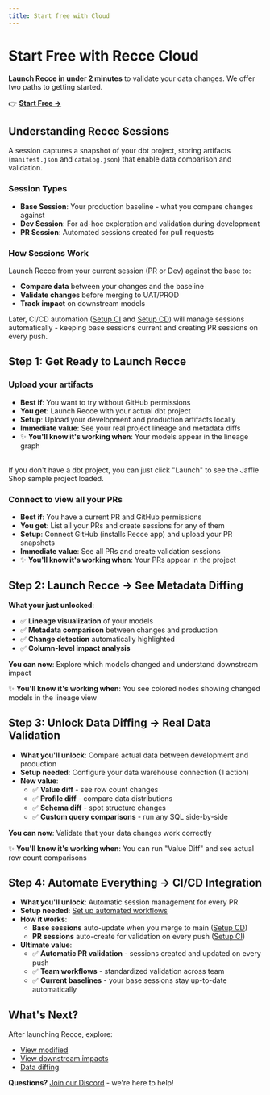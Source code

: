 ```yaml
---
title: Start free with Cloud
---
```


# Start Free with Recce Cloud

**Launch Recce in under 2 minutes** to validate your data changes. We offer two paths to getting started.

👉 **[Start Free →](https://cloud.reccehq.com)**

## Understanding Recce Sessions

A session captures a snapshot of your dbt project, storing artifacts (`manifest.json` and `catalog.json`) that enable data comparison and validation.

### Session Types

- **Base Session**: Your production baseline - what you compare changes against
- **Dev Session**: For ad-hoc exploration and validation during development
- **PR Session**: Automated sessions created for pull requests

### How Sessions Work

Launch Recce from your current session (PR or Dev) against the base to:

- **Compare data** between your changes and the baseline
- **Validate changes** before merging to UAT/PROD
- **Track impact** on downstream models

Later, CI/CD automation ([Setup CI](../7-cicd/setup-ci.md) and [Setup CD](../7-cicd/setup-cd.md)) will manage sessions automatically - keeping base sessions current and creating PR sessions on every push.

## Step 1: Get Ready to Launch Recce

### Upload your artifacts

- **Best if**: You want to try without GitHub permissions
- **You get**: Launch Recce with your actual dbt project
- **Setup**: Upload your development and production artifacts locally
- **Immediate value**: See your real project lineage and metadata diffs
- ✨ **You'll know it's working when**: Your models appear in the lineage graph

<br>
If you don't have a dbt project, you can just click "Launch" to see the Jaffle Shop sample project loaded.

### Connect to view all your PRs

- **Best if**: You have a current PR and GitHub permissions
- **You get**: List all your PRs and create sessions for any of them
- **Setup**: Connect GitHub (installs Recce app) and upload your PR snapshots
- **Immediate value**: See all PRs and create validation sessions
- ✨ **You'll know it's working when**: Your PRs appear in the project

## Step 2: Launch Recce → See Metadata Diffing

**What your just unlocked**:

- ✅ **Lineage visualization** of your models
- ✅ **Metadata comparison** between changes and production
- ✅ **Change detection** automatically highlighted
- ✅ **Column-level impact analysis**

**You can now**: Explore which models changed and understand downstream impact

✨ **You'll know it's working when**: You see colored nodes showing changed models in the lineage view

## Step 3: Unlock Data Diffing → Real Data Validation

- **What you'll unlock**: Compare actual data between development and production
- **Setup needed**: Configure your data warehouse connection (1 action)
- **New value**:
    - ✅ **Value diff** - see row count changes
    - ✅ **Profile diff** - compare data distributions
    - ✅ **Schema diff** - spot structure changes
    - ✅ **Custom query comparisons** - run any SQL side-by-side

**You can now**: Validate that your data changes work correctly

✨ **You'll know it's working when**: You can run "Value Diff" and see actual row count comparisons

## Step 4: Automate Everything → CI/CD Integration

- **What you'll unlock**: Automatic session management for every PR
- **Setup needed**: [Set up automated workflows](../7-cicd/scenario-ci.md)
- **How it works**:
    - **Base sessions** auto-update when you merge to main ([Setup CD](../7-cicd/setup-cd.md))
    - **PR sessions** auto-create for validation on every push ([Setup CI](../7-cicd/setup-ci.md))
- **Ultimate value**:
    - ✅ **Automatic PR validation** - sessions created and updated on every push
    - ✅ **Team workflows** - standardized validation across team
    - ✅ **Current baselines** - your base sessions stay up-to-date automatically

## What's Next?

After launching Recce, explore:

- [View modified](../3-visualized-change/lineage.md)
- [View downstream impacts](../4-downstream-impacts/impact-radius.md)
- [Data diffing](../5-data-diffing/query.md)

**Questions?** [Join our Discord](../1-whats-recce/community-support.md) - we're here to help!
